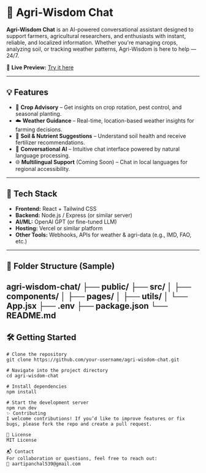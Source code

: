 # 🌾 Agri-Wisdom Chat

**Agri-Wisdom Chat** is an AI-powered conversational assistant designed to support farmers, agricultural researchers, and enthusiasts with instant, reliable, and localized information. Whether you're managing crops, analyzing soil, or tracking weather patterns, Agri-Wisdom is here to help — 24/7.

🔗 **Live Preview:** [Try it here](https://preview--agri-wisdom-chat.lovable.app/)

---

## 💡 Features

- 🌱 **Crop Advisory** – Get insights on crop rotation, pest control, and seasonal planting.
- ☁️ **Weather Guidance** – Real-time, location-based weather insights for farming decisions.
- 🧪 **Soil & Nutrient Suggestions** – Understand soil health and receive fertilizer recommendations.
- 🧠 **Conversational AI** – Intuitive chat interface powered by natural language processing.
- 🌐 **Multilingual Support** (Coming Soon) – Chat in local languages for regional accessibility.

---

## 🚀 Tech Stack

- **Frontend:** React + Tailwind CSS  
- **Backend:** Node.js / Express (or similar server)  
- **AI/ML:** OpenAI GPT (or fine-tuned LLM)  
- **Hosting:** Vercel or similar platform  
- **Other Tools:** Webhooks, APIs for weather & agri-data (e.g., IMD, FAO, etc.)

---

## 📁 Folder Structure (Sample)

agri-wisdom-chat/
├── public/
├── src/
│ ├── components/
│ ├── pages/
│ ├── utils/
│ └── App.jsx
├── .env
├── package.json
└── README.md
---

## 🛠️ Getting Started

```
# Clone the repository
git clone https://github.com/your-username/agri-wisdom-chat.git

# Navigate into the project directory
cd agri-wisdom-chat

# Install dependencies
npm install

# Start the development server
npm run dev
✨ Contributing
I welcome contributions! If you’d like to improve features or fix bugs, please fork the repo and create a pull request.

📜 License
MIT License

📬 Contact
For collaboration or questions, feel free to reach out:
📧 aartipanchal539@gmail.com
